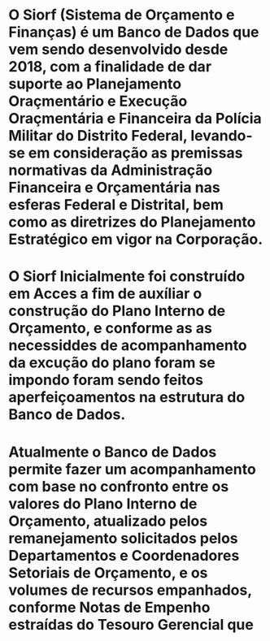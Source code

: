 # O Siorf (Sistema de Orçamento e Finanças) é um Banco de Dados que vem sendo desenvolvido desde 2018, com a finalidade de dar suporte ao Planejamento Oraçmentário e Execução Oraçmentária e Financeira da Polícia Militar do Distrito Federal, levando-se em consideração as premissas normativas da Administração Financeira e Orçamentária nas esferas Federal e Distrital, bem como as diretrizes do Planejamento Estratégico em vigor na Corporação.
# O Siorf Inicialmente foi construído em Acces a fim de auxíliar o construção do Plano Interno de Orçamento, e conforme as as necessiddes de acompanhamento da excução do plano foram se impondo foram sendo feitos aperfeiçoamentos na estrutura do Banco de Dados.
# Atualmente o Banco de Dados permite fazer um acompanhamento com base no confronto entre os valores do Plano Interno de Orçamento, atualizado pelos remanejamento solicitados pelos Departamentos e Coordenadores Setoriais de Orçamento, e os volumes de recursos empanhados, conforme Notas de Empenho estraídas do Tesouro Gerencial que  
